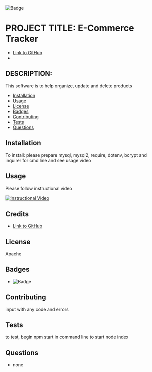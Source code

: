 
![Badge](https://img.shields.io/badge/AWESOME-COOL-yellow.svg)

# PROJECT TITLE: E-Commerce Tracker

* [Link to GitHub](https://github.com/nchow18)
* [Email]: (mailto:emailme@nathanchow.ca)

## DESCRIPTION:

This software is to help organize, update and delete products

* [Installation](#installation)
* [Usage](#usage)
* [License](#license)
* [Badges](#badges)
* [Contributing](#contribute)
* [Tests](#tests)
* [Questions](#questions)

## Installation

To install: please prepare mysql, mysql2, require, dotenv, bcrypt and inquirer for cmd line and see usage video

## Usage

Please follow instructional video

[![Instructional Video](http://img.youtube.com/vi/tOyZaPAVBfk/0.jpg)](http://www.youtube.com/watch?v=tOyZaPAVBfk "Instructional Video")

## Credits

* [Link to GitHub](https://github.com/nchow18)

## License

Apache


## Badges

* ![Badge](https://img.shields.io/badge/AWESOME-COOL-yellow.svg)

## Contributing

input with any code and errors

## Tests

to test, begin npm start in command line to start node index

## Questions


* none

    

    
